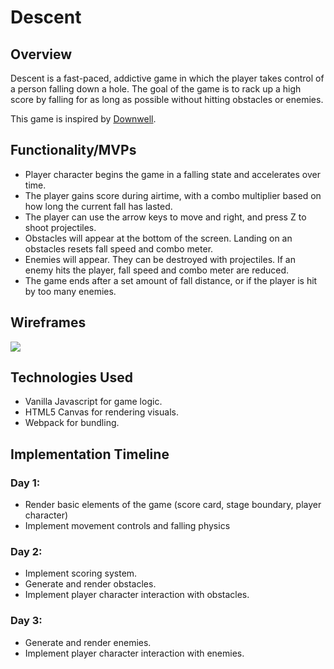 # Descent

## Overview

Descent is a fast-paced, addictive game in which the player takes control of a person falling down a hole. The goal of the game is to rack up a high score by falling for as long as possible without hitting obstacles or enemies.

This game is inspired by [Downwell](https://en.wikipedia.org/wiki/Downwell_(video_game)).

## Functionality/MVPs

* Player character begins the game in a falling state and accelerates over time.
* The player gains score during airtime, with a combo multiplier based on how long the current fall has lasted.
* The player can use the arrow keys to move and right, and press Z to shoot projectiles.
* Obstacles will appear at the bottom of the screen. Landing on an obstacles resets fall speed and combo meter.
* Enemies will appear. They can be destroyed with projectiles. If an enemy hits the player, fall speed and combo meter are reduced.
* The game ends after a set amount of fall distance, or if the player is hit by too many enemies.

## Wireframes

![](https://66.media.tumblr.com/cdc6c37b47809dea880b53e6a15113a6/tumblr_pprxloHjXO1wejsx8o1_540.png)

## Technologies Used

* Vanilla Javascript for game logic.
* HTML5 Canvas for rendering visuals.
* Webpack for bundling.

## Implementation Timeline

### Day 1:

* Render basic elements of the game (score card, stage boundary, player character)
* Implement movement controls and falling physics

### Day 2: 

* Implement scoring system.
* Generate and render obstacles.
* Implement player character interaction with obstacles.

### Day 3:

* Generate and render enemies.
* Implement player character interaction with enemies.